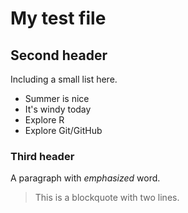 # My test file

## Second header
Including a small list here.
* Summer is nice
* It's windy today
* Explore R
* Explore Git/GitHub

### Third header
A paragraph with *emphasized* word.
> This is a blockquote
> with two lines.
